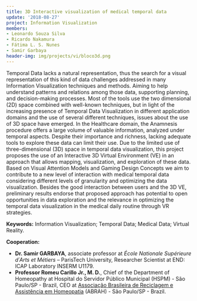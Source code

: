 ```yaml
---
title: 3D Interactive visualization of medical temporal data
update: '2018-08-27'
project: Information Visualization
members:
- Leonardo Souza Silva
- Ricardo Nakamura
- Fátima L. S. Nunes
- Samir Garbaya
header-img: img/projects/vi/bloco3d.png
---
```


Temporal Data lacks a natural representation, thus the search for a visual representation of this kind of data challenges addressed in many Information Visualization techniques and methods. Aiming to help understand patterns and relations among those data, supporting planning, and decision-making processes. Most of the tools use the two dimensional (2D) space combined with well-known techniques, but in light of the increasing presence of Temporal Data Visualization in different application domains and the use of several different techniques, issues about the use of 3D space have emerged. In the Healthcare domain, the Anamnesis procedure offers a large volume of valuable information, analyzed under temporal aspects. Despite their importance and richness, lacking adequate tools to explore these data can limit their use. Due to the limited use of three-dimensional (3D) space in temporal data visualization, this project proposes the use of an Interactive 3D Virtual Environment (VE) in an approach that allows mapping, visualization, and exploration of these data. Based on Visual Attention Models and Gaming Design Concepts we aim to contribute to a new level of interaction with medical temporal data considering different levels of granularity and optimizing the data visualization. Besides the good interaction between users and the 3D VE, preliminary results endorse that proposed approach has potential to open opportunities in data exploration and the relevance in optimizing the temporal data visualization in the medical daily routine through VR strategies.

<B>Keywords:</B> Information Visualization; Temporal Data; Medical Data; Virtual Reality.

<B>Cooperation:</B>

<UL>
<LI> <B>Dr. Samir GARBAYA</B>, associate professor at <I>École Nationale Supérieure d´Arts et Métiers</I> – ParisTech University, Researcher Scientist at END: ICAP Laboratory INSERM U1179.</LI>
<LI> <B>Professor Romeu Carillo Jr., M. D.</B>, Chief of the Department of Homeopathy at Hospital do Servidor Público Municipal (HSPM) - São Paulo/SP - Brazil, CEO at <a href="http://www.abrah.org.br/">Associação Brasileira de Reciclagem e Assistência em Homeopatia</a> (ABRAH) - São Paulo/SP - Brazil.</LI>
</UL>
 
<BR>
  
<CENTER>
<object style="width:100%;height:100%;width: 820px; height: 461.25px; float: none; clear: both; margin: 2px auto;" data="https://www.youtube.com/embed/e8JO8ZSI7dg"> 
</object>
</CENTER>
